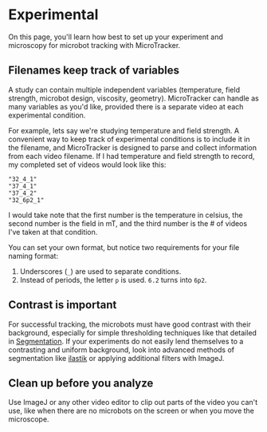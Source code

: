 # Experimental
On this page, you'll learn how best to set up your experiment and microscopy for microbot tracking with MicroTracker.

## Filenames keep track of variables
A study can contain multiple independent variables (temperature, field strength, microbot design, viscosity, geometry). MicroTracker can handle as many variables as you'd like, provided there is a separate video at each experimental condition.

For example, lets say we're studying temperature and field strength. A convenient way to keep track of experimental conditions is to include it in the filename, and MicroTracker is designed to parse and collect information from each video filename. If I had temperature and field strength to record, my completed set of videos would look like this:

```
"32_4_1"
"37_4_1"
"37_4_2"
"32_6p2_1"
```

I would take note that the first number is the temperature in celsius, the second number is the field in mT, and the third number is the # of videos I've taken at that condition.

You can set your own format, but notice two requirements for your file naming format:
1. Underscores (`_`) are used to separate conditions.
2. Instead of periods, the letter `p` is used. `6.2` turns into `6p2`.

## Contrast is important
For successful tracking, the microbots must have good contrast with their background, especially for simple thresholding techniques like that detailed in [Segmentation](@ref). If your experiments do not easily lend themselves to a contrasting and uniform background, look into advanced methods of segmentation like [ilastik](https://www.ilastik.org/) or applying additional filters with ImageJ.

## Clean up before you analyze
Use ImageJ or any other video editor to clip out parts of the video you can't use, like when there are no microbots on the screen or when you move the microscope.